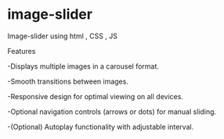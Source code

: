 # image-slider
Image-slider using html , CSS , JS

Features

-Displays multiple images in a carousel format.

-Smooth transitions between images.

-Responsive design for optimal viewing on all devices.

-Optional navigation controls (arrows or dots) for manual sliding.

-(Optional) Autoplay functionality with adjustable interval.
